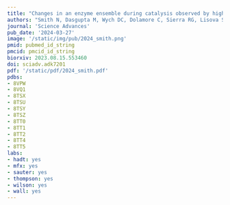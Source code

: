 ```yaml
---
title: "Changes in an enzyme ensemble during catalysis observed by high- resolution XFEL crystallography"
authors: "Smith N, Dasgupta M, Wych DC, Dolamore C, Sierra RG, Lisova S, Marchany-Rivera D, Cohen AE, Boutet S, Hunter MS, Kupitz C, Poitevin F, Moss III FR, Mittan-Moreau DW, Brewster AS, Sauter NK, **Young ID,** Wolff AM, Tiwari VK, Kumar N, Berkowitz DB, Hadt RG, Thompson MC, Follmer AH, Wall ME, Wilson MA." # use &#42; for co-first
journal: 'Science Advances'
pub_date: '2024-03-27'
image: '/static/img/pub/2024_smith.png'
pmid: pubmed_id_string
pmcid: pmcid_id_string
biorxiv: 2023.08.15.553460
doi: sciadv.adk7201
pdf: '/static/pdf/2024_smith.pdf'
pdbs:
- 8VPW
- 8VQ1
- 8TSX
- 8TSU
- 8TSY
- 8TSZ
- 8TT0
- 8TT1
- 8TT2
- 8TT4
- 8TT5
labs:
- hadt: yes
- mfx: yes
- sauter: yes
- thompson: yes
- wilson: yes
- wall: yes
---
```

